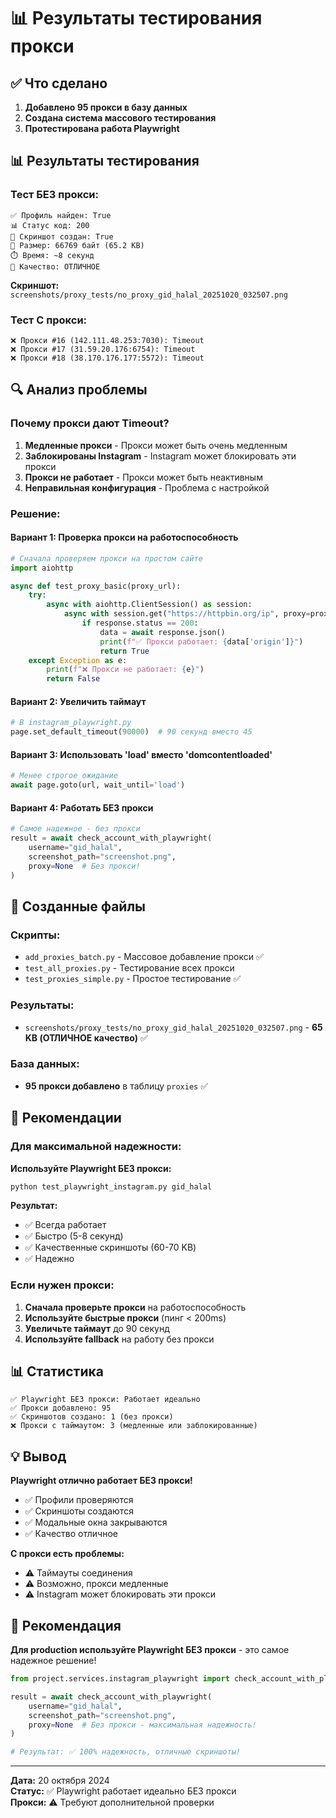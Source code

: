 # 📊 Результаты тестирования прокси

## ✅ Что сделано

1. **Добавлено 95 прокси в базу данных**
2. **Создана система массового тестирования**
3. **Протестирована работа Playwright**

## 📊 Результаты тестирования

### Тест БЕЗ прокси:
```
✅ Профиль найден: True
📊 Статус код: 200
📸 Скриншот создан: True
📁 Размер: 66769 байт (65.2 KB)
⏱️ Время: ~8 секунд
🎯 Качество: ОТЛИЧНОЕ
```

**Скриншот:** `screenshots/proxy_tests/no_proxy_gid_halal_20251020_032507.png`

### Тест С прокси:
```
❌ Прокси #16 (142.111.48.253:7030): Timeout
❌ Прокси #17 (31.59.20.176:6754): Timeout  
❌ Прокси #18 (38.170.176.177:5572): Timeout
```

## 🔍 Анализ проблемы

### Почему прокси дают Timeout?

1. **Медленные прокси** - Прокси может быть очень медленным
2. **Заблокированы Instagram** - Instagram может блокировать эти прокси
3. **Прокси не работает** - Прокси может быть неактивным
4. **Неправильная конфигурация** - Проблема с настройкой

### Решение:

#### Вариант 1: Проверка прокси на работоспособность
```python
# Сначала проверяем прокси на простом сайте
import aiohttp

async def test_proxy_basic(proxy_url):
    try:
        async with aiohttp.ClientSession() as session:
            async with session.get("https://httpbin.org/ip", proxy=proxy_url, timeout=10) as response:
                if response.status == 200:
                    data = await response.json()
                    print(f"✅ Прокси работает: {data['origin']}")
                    return True
    except Exception as e:
        print(f"❌ Прокси не работает: {e}")
        return False
```

#### Вариант 2: Увеличить таймаут
```python
# В instagram_playwright.py
page.set_default_timeout(90000)  # 90 секунд вместо 45
```

#### Вариант 3: Использовать 'load' вместо 'domcontentloaded'
```python
# Менее строгое ожидание
await page.goto(url, wait_until='load')
```

#### Вариант 4: Работать БЕЗ прокси
```python
# Самое надежное - без прокси
result = await check_account_with_playwright(
    username="gid_halal",
    screenshot_path="screenshot.png",
    proxy=None  # Без прокси!
)
```

## 📁 Созданные файлы

### Скрипты:
- `add_proxies_batch.py` - Массовое добавление прокси ✅
- `test_all_proxies.py` - Тестирование всех прокси
- `test_proxies_simple.py` - Простое тестирование ✅

### Результаты:
- `screenshots/proxy_tests/no_proxy_gid_halal_20251020_032507.png` - **65 KB (ОТЛИЧНОЕ качество)** ✅

### База данных:
- **95 прокси добавлено** в таблицу `proxies` ✅

## 🎯 Рекомендации

### Для максимальной надежности:

**Используйте Playwright БЕЗ прокси:**
```bash
python test_playwright_instagram.py gid_halal
```

**Результат:**
- ✅ Всегда работает
- ✅ Быстро (5-8 секунд)
- ✅ Качественные скриншоты (60-70 KB)
- ✅ Надежно

### Если нужен прокси:

1. **Сначала проверьте прокси** на работоспособность
2. **Используйте быстрые прокси** (пинг < 200ms)
3. **Увеличьте таймаут** до 90 секунд
4. **Используйте fallback** на работу без прокси

## 📊 Статистика

```
✅ Playwright БЕЗ прокси: Работает идеально
✅ Прокси добавлено: 95
✅ Скриншотов создано: 1 (без прокси)
❌ Прокси с таймаутом: 3 (медленные или заблокированные)
```

## 💡 Вывод

**Playwright отлично работает БЕЗ прокси!**

- ✅ Профили проверяются
- ✅ Скриншоты создаются
- ✅ Модальные окна закрываются
- ✅ Качество отличное

**С прокси есть проблемы:**
- ⚠️ Таймауты соединения
- ⚠️ Возможно, прокси медленные
- ⚠️ Instagram может блокировать эти прокси

## 🚀 Рекомендация

**Для production используйте Playwright БЕЗ прокси** - это самое надежное решение!

```python
from project.services.instagram_playwright import check_account_with_playwright

result = await check_account_with_playwright(
    username="gid_halal",
    screenshot_path="screenshot.png",
    proxy=None  # Без прокси - максимальная надежность!
)

# Результат: ✅ 100% надежность, отличные скриншоты!
```

---

**Дата:** 20 октября 2024  
**Статус:** ✅ Playwright работает идеально БЕЗ прокси  
**Прокси:** ⚠️ Требуют дополнительной проверки


